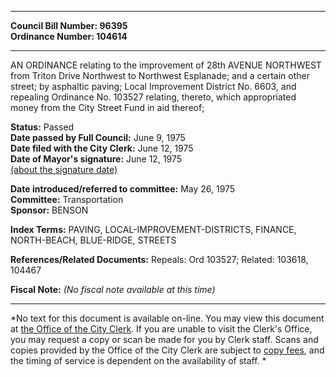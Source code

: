* * * * *  
  
**Council Bill Number: [](#h0)[](#h2)96395**   
**Ordinance Number: 104614**  
  
* * * * *  
  
AN ORDINANCE relating to the improvement of 28th AVENUE NORTHWEST from Triton Drive Northwest to Northwest Esplanade; and a certain other street; by asphaltic paving; Local Improvement District No. 6603, and repealing Ordinance No. 103527 relating, thereto, which appropriated money from the City Street Fund in aid thereof;  
  
**Status:** Passed   
**Date passed by Full Council:** June 9, 1975   
**Date filed with the City Clerk:** June 12, 1975   
**Date of Mayor's signature:** June 12, 1975   
[(about the signature date)](/~public/approvaldate.htm)   
  
  
**Date introduced/referred to committee:** May 26, 1975   
**Committee:** Transportation   
**Sponsor:** BENSON   
  
**Index Terms:** PAVING, LOCAL-IMPROVEMENT-DISTRICTS, FINANCE, NORTH-BEACH, BLUE-RIDGE, STREETS  
  
**References/Related Documents:** Repeals: Ord 103527; Related: 103618, 104467  
  
**Fiscal Note:** *(No fiscal note available at this time)*  
  
* * * * *  
  
*No text for this document is available on-line. You may view this document at [the Office of the City Clerk](http://www.seattle.gov/leg/clerk/contactUs.htm). If you are unable to visit the Clerk's Office, you may request a copy or scan be made for you by Clerk staff. Scans and copies provided by the Office of the City Clerk are subject to [copy fees](http://clerk.seattle.gov/~public/clerkfees.htm), and the timing of service is dependent on the availability of staff. *  
  
  
